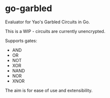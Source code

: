 # go-garbled
Evaluator for Yao's Garbled Circuits in Go.

This is a WIP - circuits are currently unencrypted.

Supports gates:
- AND
- OR
- NOT
- XOR
- NAND
- NOR
- XNOR

The aim is for ease of use and extensibility.

